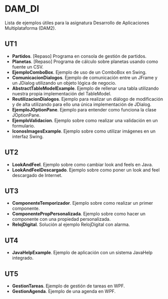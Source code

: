 # DAM_DI
Lista de ejemplos útiles para la asignatura Desarrollo de Aplicaciones Multiplataforma (DAM2).

## UT1
* **Partidos**. [Repaso] Programa en consola de gestión de partidos.
* **Planetas**. [Repaso] Programa de cálculo sobre planetas usando como fuente un CSV.
* **EjemploComboBox**. Ejemplo de uso de un ComboBox en Swing.
* **ComunicacionDialogos**. Ejemplo de comunicación entre un JFrame y un JDialog utilizando un objeto lógica de negocio.
* **AbstractTableModelExample**. Ejemplo de rellenar una tabla utilizando nuestra propia implementación del TableModel.
* **ReutilizacionDialogos**. Ejemplo para realizar un diálogo de modificación y de alta utilizando para ello una única implementación de JDialog.
* **EjemploJOptionPane**. Ejemplo para entender como funciona la clase JOptionPane.
* **EjemploValidacion**. Ejemplo sobre como realizar una validación en un formulario.
* **IconosImagesExample**. Ejemplo sobre como utilizar imágenes en un interfaz Swing.
## UT2
* **LookAndFeel**. Ejemplo sobre como cambiar look and feels en Java.
* **LookAndFeelDescargado**. Ejemplo sobre como poner un look and feel descargado de Internet.
## UT3
* **ComponenteTemporizador**. Ejemplo sobre como realizar un primer componente.
* **ComponentePropPersonalizada**. Ejemplo sobre como hacer un componente con una propiedad personalizada.
* **RelojDigital**. Solución al ejemplo RelojDigital con alarma.
## UT4
* **JavaHelpExample**. Ejemplo de aplicación con un sistema JavaHelp integrado.
## UT5
* **GestionTareas**. Ejemplo de gestión de tareas en WPF.
* **GestionAgenda**. Ejemplo de una agenda en WPF.

